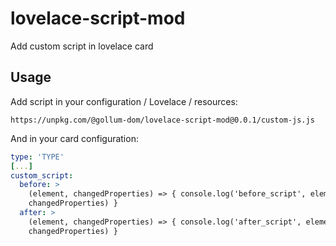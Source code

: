 # lovelace-script-mod
Add custom script in lovelace card

## Usage
 
Add script in your configuration / Lovelace / resources:

```
https://unpkg.com/@gollum-dom/lovelace-script-mod@0.0.1/custom-js.js
```

And in your card configuration:

```yaml
type: 'TYPE'
[...]
custom_script:
  before: >
    (element, changedProperties) => { console.log('before_script', element,
    changedProperties) }
  after: >
    (element, changedProperties) => { console.log('after_script', element,
    changedProperties) }
```

